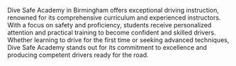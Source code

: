 Dive Safe Academy in Birmingham offers exceptional driving instruction, renowned for its comprehensive curriculum and experienced instructors. With a focus on safety and proficiency, students receive personalized attention and practical training to become confident and skilled drivers. Whether learning to drive for the first time or seeking advanced techniques, Dive Safe Academy stands out for its commitment to excellence and producing competent drivers ready for the road.
